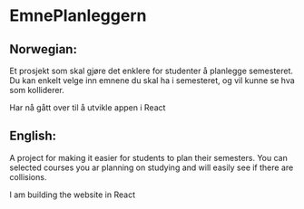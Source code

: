 # EmnePlanleggern

## Norwegian:
Et prosjekt som skal gjøre det enklere for studenter å planlegge semesteret.
Du kan enkelt velge inn emnene du skal ha i semesteret, og vil kunne se hva som kolliderer.

Har nå gått over til å utvikle appen i React

## English:
A project for making it easier for students to plan their semesters. 
You can selected courses you ar planning on studying and will easily see if there are collisions.

I am building the website in React
